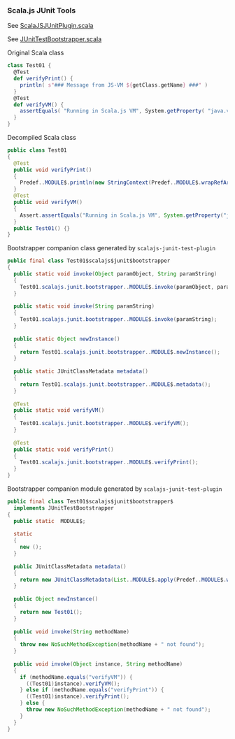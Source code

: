 
### Scala.js JUnit Tools

See [ScalaJSJUnitPlugin.scala](https://github.com/scala-js/scala-js/blob/master/junit-plugin/src/main/scala/org/scalajs/junit/plugin/ScalaJSJUnitPlugin.scala)

See [JUnitTestBootstrapper.scala](https://github.com/scala-js/scala-js/blob/51b537ae4c64783db016ca3e90e675a895d50992/junit-runtime/src/main/scala/org/scalajs/junit/JUnitTestBootstrapper.scala)

Original Scala class

```scala
class Test01 {
  @Test
  def verifyPrint() {
    println( s"### Message from JS-VM ${getClass.getName} ###" )
  }
  @Test
  def verifyVM() {
    assertEquals( "Running in Scala.js VM", System.getProperty( "java.vm.name" ), "Scala.js" )
  }
}
```

Decompiled Scala class

```java
public class Test01
{
  @Test
  public void verifyPrint()
  {
    Predef..MODULE$.println(new StringContext(Predef..MODULE$.wrapRefArray((Object[])new String[] { "### Message from JS-VM ", " ###" })).s(Predef..MODULE$.genericWrapArray(new Object[] { getClass().getName() })));
  }
  @Test
  public void verifyVM()
  {
    Assert.assertEquals("Running in Scala.js VM", System.getProperty("java.vm.name"), "Scala.js");
  }
  public Test01() {}
}
```

Bootstrapper companion class generated by `scalajs-junit-test-plugin`

```java
public final class Test01$scalajs$junit$bootstrapper
{
  public static void invoke(Object paramObject, String paramString)
  {
    Test01.scalajs.junit.bootstrapper..MODULE$.invoke(paramObject, paramString);
  }
  
  public static void invoke(String paramString)
  {
    Test01.scalajs.junit.bootstrapper..MODULE$.invoke(paramString);
  }
  
  public static Object newInstance()
  {
    return Test01.scalajs.junit.bootstrapper..MODULE$.newInstance();
  }
  
  public static JUnitClassMetadata metadata()
  {
    return Test01.scalajs.junit.bootstrapper..MODULE$.metadata();
  }
  
  @Test
  public static void verifyVM()
  {
    Test01.scalajs.junit.bootstrapper..MODULE$.verifyVM();
  }
  
  @Test
  public static void verifyPrint()
  {
    Test01.scalajs.junit.bootstrapper..MODULE$.verifyPrint();
  }
}
```

Bootstrapper companion module generated by `scalajs-junit-test-plugin`

```java
public final class Test01$scalajs$junit$bootstrapper$
  implements JUnitTestBootstrapper
{
  public static  MODULE$;
  
  static
  {
    new ();
  }
  
  public JUnitClassMetadata metadata()
  {
    return new JUnitClassMetadata(List..MODULE$.apply(Predef..MODULE$.wrapRefArray(new Object[0])), Nil..MODULE$, List..MODULE$.apply(Predef..MODULE$.wrapRefArray(new Object[] { new JUnitMethodMetadata("verifyVM", List..MODULE$.apply(Predef..MODULE$.wrapRefArray(new Object[] { new Test() }))), new JUnitMethodMetadata("verifyPrint", List..MODULE$.apply(Predef..MODULE$.wrapRefArray(new Object[] { new Test() }))) })), Nil..MODULE$);
  }
  
  public Object newInstance()
  {
    return new Test01();
  }
  
  public void invoke(String methodName)
  {
    throw new NoSuchMethodException(methodName + " not found");
  }
  
  public void invoke(Object instance, String methodName)
  {
    if (methodName.equals("verifyVM")) {
      ((Test01)instance).verifyVM();
    } else if (methodName.equals("verifyPrint")) {
      ((Test01)instance).verifyPrint();
    } else {
      throw new NoSuchMethodException(methodName + " not found");
    }
  }
}
```
